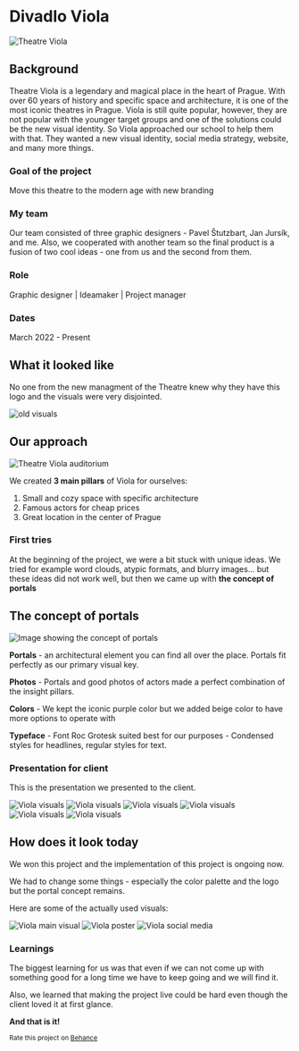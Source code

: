 # Divadlo Viola

![Theatre Viola](VIOLAFOTO.jpg)

## Background
Theatre Viola is a legendary and magical place in the heart of Prague. With over 60 years of history and specific space and architecture, it is one of the most iconic theatres in Prague. Viola is still quite popular, however, they are not popular with the younger target groups and one of the solutions could be the new visual identity. So Viola approached our school to help them with that. They wanted a new visual identity, social media strategy, website, and many more things.

### Goal of the project
Move this theatre to the modern age with new branding

### My team
Our team consisted of three graphic designers - Pavel Štutzbart, Jan Jursík, and me. Also, we cooperated with another team so the final product is a fusion of two cool ideas - one from us and the second from them.

### Role
Graphic designer | Ideamaker | Project manager 

### Dates
March 2022 - Present

## What it looked like
No one from the new managment of the Theatre knew why they have this logo and the visuals were very disjointed.

![old visuals](oldviola.png)

## Our approach
![Theatre Viola auditorium](auditorium.jpg)

We created <b>3 main pillars</b> of Viola for ourselves:

1. Small and cozy space with specific architecture
2. Famous actors for cheap prices
3. Great location in the center of Prague

### First tries
At the beginning of the project, we were a bit stuck with unique ideas. We tried for example word clouds, atypic formats, and blurry images... but these ideas did not work well, but then we came up with <b>the concept of portals</b>

## The concept of portals
![Image showing the concept of portals](portal-concept.jpg)

<b>Portals</b> - an architectural element you can find all over the place. Portals fit perfectly as our primary visual key.

<b>Photos</b> - Portals and good photos of actors made a perfect combination of the insight pillars.

<b>Colors</b> - We kept the iconic purple color but we added beige color to have more options to operate with

<b>Typeface</b> - Font Roc Grotesk suited best for our purposes - Condensed styles for headlines, regular styles for text.


### Presentation for client
This is the presentation we presented to the client.

![Viola visuals](portfolio-02.jpg)
![Viola visuals](portfolio-03.jpg)
![Viola visuals](portfolio-05.jpg)
![Viola visuals](portfolio-06.jpg)
![Viola visuals](portfolio-07.jpg)
![Viola visuals](portfolio-08.jpg)

## How does it look today

We won this project and the implementation of this project is ongoing now.

We had to change some things - especially the color palette and the logo but the portal concept remains.

Here are some of the actually used visuals:

![Viola main visual](viola_main.png)
![Viola poster](viola_visual.png)
![Viola social media](viola_socky.png)

### Learnings

The biggest learning for us was that even if we can not come up with something good for a long time we have to keep going and we will find it.

Also, we learned that making the project live could be hard even though the client loved it at first glance.

<b>And that is it! </b>

<small>Rate this project on <a href="https:[//www.behance.net/krystofhenzl](https://www.behance.net/gallery/137266289/Theatre-Viola-Visaul-identity)/">Behance</a></small>

